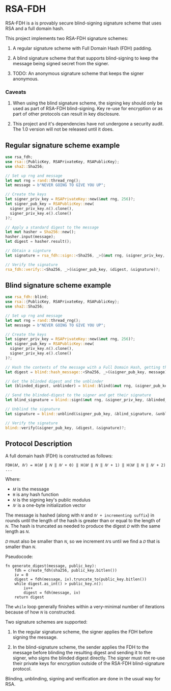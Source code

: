 
RSA-FDH
=======

RSA-FDH is a is provably secure blind-signing signature scheme that uses RSA and a full domain hash.

This project implements two RSA-FDH signature schemes:

1. A regular signature scheme with Full Domain Hash (FDH) padding.

2. A blind signature scheme that that supports blind-signing to keep the message being signed secret from the signer.

3. TODO: An anonymous signature scheme that keeps the signer anonymous.

### Caveats

1. When using the blind signature scheme, the signing key should only be used as part of RSA-FDH blind-signing. Key re-use for encryption or as part of other protocols can result in key disclosure. 

2. This project and it's dependencies have not undergone a security audit. The 1.0 version will not be released until it does.

Regular signature scheme example
--------------------------------

```rust
use rsa_fdh;
use rsa::{PublicKey, RSAPrivateKey, RSAPublicKey};
use sha2::Sha256;

// Set up rng and message
let mut rng = rand::thread_rng();
let message = b"NEVER GOING TO GIVE YOU UP";

// Create the keys
let signer_priv_key = RSAPrivateKey::new(&mut rng, 256)?;
let signer_pub_key = RSAPublicKey::new(
  signer_priv_key.n().clone(), 
  signer_priv_key.e().clone()
)?;

// Apply a standard digest to the message
let mut hasher = Sha256::new();
hasher.input(message);
let digest = hasher.result();

// Obtain a signture
let signature = rsa_fdh::sign::<Sha256, _>(&mut rng, &signer_priv_key, &digest)?;

// Verify the signature
rsa_fdh::verify::<Sha256, _>(&signer_pub_key, &digest, &signature)?;

```


Blind signature scheme example
------------------------------

```rust
use rsa_fdh::blind;
use rsa::{PublicKey, RSAPrivateKey, RSAPublicKey};
use sha2::Sha256;

// Set up rng and message
let mut rng = rand::thread_rng();
let message = b"NEVER GOING TO GIVE YOU UP";

// Create the keys
let signer_priv_key = RSAPrivateKey::new(&mut rng, 256)?;
let signer_pub_key = RSAPublicKey::new(
  signer_priv_key.n().clone(), 
  signer_priv_key.e().clone()
)?;

// Hash the contents of the message with a Full Domain Hash, getting the digest
let digest = blind::hash_message::<Sha256, _>(&signer_pub_key, message)?;

// Get the blinded digest and the unblinder
let (blinded_digest, unblinder) = blind::blind(&mut rng, &signer_pub_key, &digest);

// Send the blinded-digest to the signer and get their signature
let blind_signature = blind::sign(&mut rng, &signer_priv_key, &blinded_digest)?;

// Unblind the signature
let signature = blind::unblind(&signer_pub_key, &blind_signature, &unblinder);

// Verify the signature
blind::verify(&signer_pub_key, &digest, &signature)?;
```


Protocol Description
--------------------

A full domain hash (FDH) is constructed as follows:

`FDH(𝑀, 𝐼𝑉) = H(𝑀 ‖ 𝑁 ‖ 𝐼𝑉 + 0) ‖ H(𝑀 ‖ 𝑁 ‖ 𝐼𝑉 + 1) ‖ H(𝑀 ‖ 𝑁 ‖ 𝐼𝑉 + 2) ...`

Where:
 - `𝑀` is the message
 - `H` is any hash function
 - `𝑁` is the signing key's public modulus
 - `𝐼𝑉` is a one-byte initialization vector

The message is hashed (along with `𝑁` and `𝐼𝑉 + incrementing suffix`) in rounds until the length of the hash is greater than or equal to the length of `𝑁`. The hash is truncated as needed to produce the digest `𝐷` with the same length as `𝑁`.

`𝐷` must also be smaller than `𝑁`, so we increment `𝐼𝑉`s until we find a `𝐷` that is smaller than `𝑁`. 

Pseudocode:
```
fn generate_digest(message, public_key):
    fdh = create_fdh(sha256, public_key.bitlen())
    iv = 0
    digest = fdh(message, iv).truncate_to(public_key.bitlen())
    while digest.as_int() > public_key.n():
        iv++
        digest = fdh(message, iv)
    return digest
```

The `while` loop generally finishes within a very-minimal number of iterations because of how `𝑁` is constructed.

Two signature schemes are supported:

1. In the regular signature scheme, the signer applies the FDH before signing the message. 

2. In the blind-signature scheme, the sender applies the FDH to the message before blinding the resulting digest and sending it to the signer, who signs the blinded digest directly. The signer must not re-use their private keys for encryption outside of the RSA-FDH blind-signature protocol. 

Blinding, unblinding, signing and verification are done in the usual way for RSA.
